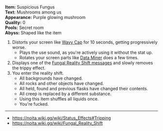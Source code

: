 **Item:** Suspicious Fungus
<br>
**Text:** Mushrooms among us
<br>
**Appearance:** Purple glowing mushroom
<br>
**Quality:** 0
<br>
**Pools:** Secret room
<br>
**Abyss:** Shaped like the item

1. Distorts your screen like [Wavy Cap](https://bindingofisaacrebirth.fandom.com/wiki/Wavy_Cap) for 10 seconds, getting progressively worse.
   - Plays the use sound, as you're actively using it without the stat up.
   - Rotates your screen parts like [Data Miner](https://bindingofisaacrebirth.fandom.com/wiki/Dataminer) does a few times.
2. Displays one of the [Fungal Reality Shift messages](https://noita.wiki.gg/wiki/Fungal_Reality_Shift#Behavior) and slowly removes the trippy effect.
3. You enter the reality shift.
   - All backgrounds have changed.
   - All rocks and other objects have changed.
   - All held, found and previous flasks have changed their contents.
   - All creep is replaced by a different substance.
   - Using this item shuffles all liquids once.
   - You're fucked.

---

- https://noita.wiki.gg/wiki/Status_Effects#Tripping
- https://noita.wiki.gg/wiki/Fungal_Reality_Shift